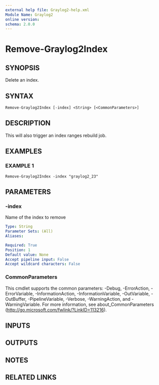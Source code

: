```yaml
---
external help file: Graylog2-help.xml
Module Name: Graylog2
online version:
schema: 2.0.0
---
```


# Remove-Graylog2Index

## SYNOPSIS
Delete an index.

## SYNTAX

```
Remove-Graylog2Index [-index] <String> [<CommonParameters>]
```

## DESCRIPTION
This will also trigger an index ranges rebuild job.

## EXAMPLES

### EXAMPLE 1
```
Remove-Graylog2Index -index "graylog2_23"
```

## PARAMETERS

### -index
Name of the index to remove

```yaml
Type: String
Parameter Sets: (All)
Aliases:

Required: True
Position: 1
Default value: None
Accept pipeline input: False
Accept wildcard characters: False
```

### CommonParameters
This cmdlet supports the common parameters: -Debug, -ErrorAction, -ErrorVariable, -InformationAction, -InformationVariable, -OutVariable, -OutBuffer, -PipelineVariable, -Verbose, -WarningAction, and -WarningVariable.
For more information, see about_CommonParameters (http://go.microsoft.com/fwlink/?LinkID=113216).

## INPUTS

## OUTPUTS

## NOTES

## RELATED LINKS
